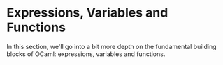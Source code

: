 # Expressions, Variables and Functions

In this section, we'll go into a bit more depth on the fundamental
building blocks of OCaml: expressions, variables and functions.
